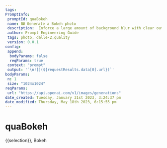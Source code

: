 ```yaml
---
tags: 
PromptInfo:
 promptId: quaBokeh
 name: 🖼️ Generate a Bokeh photo 
 description:  Enforce a large amount of background blur with clear outer bands, this can be used as a replacement for the “mm lens” prompts. Also could cause the subject to be closer to the camera.
 author: Prompt Engineering Guide
 tags: photo, dalle-2,quality
 version: 0.0.1
config:
 append:
  bodyParams: false
  reqParams: true
 context: "prompt"
 output: '`\n![](${requestResults.data[0].url})`'
bodyParams:
 n: 1
 size: "1024x1024"
reqParams:
 url: "https://api.openai.com/v1/images/generations"
date_created: Tuesday, January 31st 2023, 3:24:37 pm
date_modified: Thursday, May 18th 2023, 6:15:55 pm
---
```

# quaBokeh
{{selection}}, Bokeh